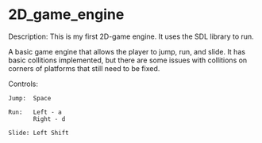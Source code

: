 # 2D_game_engine

Description: This is my first 2D-game engine. It uses the SDL library to run.

A basic game engine that allows the player to jump, run, and slide. It has basic collitions implemented, but there are some issues with collitions on corners of platforms that still need to be fixed.

Controls:

	Jump:  Space

	Run:   Left - a
	       Right - d

	Slide: Left Shift
